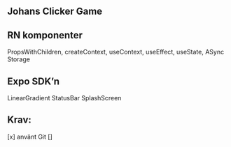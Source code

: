 ## Johans Clicker Game

## RN komponenter

PropsWithChildren,
createContext,
useContext,
useEffect,
useState,
ASync Storage

## Expo SDK’n

LinearGradient
StatusBar
SplashScreen

## Krav:

[x] använt Git
[]
